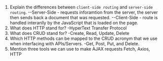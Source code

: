1.  Explain the differences between `client-side routing` and `server-side routing`.
    --Server-Side - requests inforamtion from the server, the server then sends back a document that was requested.
    --Client-Side - route is handled interanlly by the JavaScript that is loaded on the page.
1.  What does HTTP stand for?
    -HyperText Transfer Protocol
1.  What does CRUD stand for?
    -Create, Read, Update, Delete
1.  Which HTTP methods can be mapped to the CRUD acronym that we use when interfacing with APIs/Servers.
    -Get, Post, Put, and Delete.
1.  Mention three tools we can use to make AJAX requests
    Fetch, Axios, HTTP
